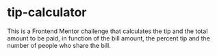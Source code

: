 # tip-calculator
This is a Frontend Mentor challenge that calculates the tip and the total amount to be paid, in function of the bill amount, the percent tip and the number of people who share the bill.
